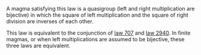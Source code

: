 A magma satisfying this law is a quasigroup (left and right multiplication are bijective) in which the square of left multiplication and the square of right division are inverses of each other.

This law is equivalent to the conjunction of [law 707](https://teorth.github.io/equational_theories/implications/?707) and [law 2940](https://teorth.github.io/equational_theories/implications/?2940).  In finite magmas, or when left multiplications are assumed to be bijective, these three laws are equivalent.
